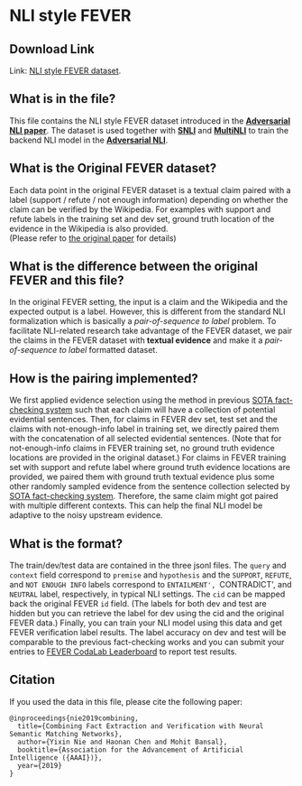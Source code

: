 # NLI style FEVER
 
## Download Link
Link: [NLI style FEVER dataset](https://www.dropbox.com/s/hylbuaovqwo2zav/nli_fever.zip?dl=0).

## What is in the file?
This file contains the NLI style FEVER dataset introduced in the [**Adversarial NLI paper**](https://arxiv.org/abs/1910.14599).
The dataset is used together with [**SNLI**](https://nlp.stanford.edu/projects/snli/) and [**MultiNLI**](https://www.nyu.edu/projects/bowman/multinli/) to train the backend NLI model in the [**Adversarial NLI**](https://adversarialnli.com/).

## What is the Original FEVER dataset?
Each data point in the original FEVER dataset is a textual claim paired with a label (support / refute / not enough information) depending on whether the claim can be verified by the Wikipedia.
For examples with support and refute labels in the training set and dev set, ground truth location of the evidence in the Wikipedia is also provided.  
(Please refer to [the original paper](https://arxiv.org/abs/1803.05355) for details)

## What is the difference between the original FEVER and this file?
In the original FEVER setting, the input is a claim and the Wikipedia and the expected output is a label. 
However, this is different from the standard NLI formalization which is basically a *pair-of-sequence to label* problem.
To facilitate NLI-related research take advantage of the FEVER dataset, we pair the claims in the FEVER dataset with **textual evidence** and make it a *pair-of-sequence to label* formatted dataset.

## How is the pairing implemented?
We first applied evidence selection using the method in previous [SOTA fact-checking system](https://arxiv.org/abs/1811.07039) such that each claim will have a collection of potential evidential sentences.
Then, for claims in FEVER dev set, test set and the claims with not-enough-info label in training set, we directly paired them with the concatenation of all selected evidential sentences. 
(Note that for not-enough-info claims in FEVER training set, no ground truth evidence locations are provided in the original dataset.)
For claims in FEVER training set with support and refute label where ground truth evidence locations are provided, we paired them with ground truth textual evidence plus some other randomly sampled evidence from the sentence collection selected by [SOTA fact-checking system](https://arxiv.org/abs/1811.07039).
Therefore, the same claim might got paired with multiple different contexts.
This can help the final NLI model be adaptive to the noisy upstream evidence.

## What is the format?
The train/dev/test data are contained in the three jsonl files. 
The `query` and `context` field correspond to `premise` and `hypothesis` and the `SUPPORT`, `REFUTE`, and `NOT ENOUGH INFO` labels correspond to `ENTAILMENT', `CONTRADICT', and `NEUTRAL` label, respectively, in typical NLI settings.
The `cid` can be mapped back the original FEVER `id` field. (The labels for both dev and test are hidden but you can retrieve the label for dev using the cid and the original FEVER data.)
Finally, you can train your NLI model using this data and get FEVER verification label results. The label accuracy on dev and test will be comparable to the previous fact-checking works and you can submit your entries to [FEVER CodaLab Leaderboard](https://competitions.codalab.org/competitions/18814#results) to report test results.

## Citation
If you used the data in this file, please cite the following paper:
```
@inproceedings{nie2019combining,
  title={Combining Fact Extraction and Verification with Neural Semantic Matching Networks},
  author={Yixin Nie and Haonan Chen and Mohit Bansal},
  booktitle={Association for the Advancement of Artificial Intelligence ({AAAI})},
  year={2019}
}
```